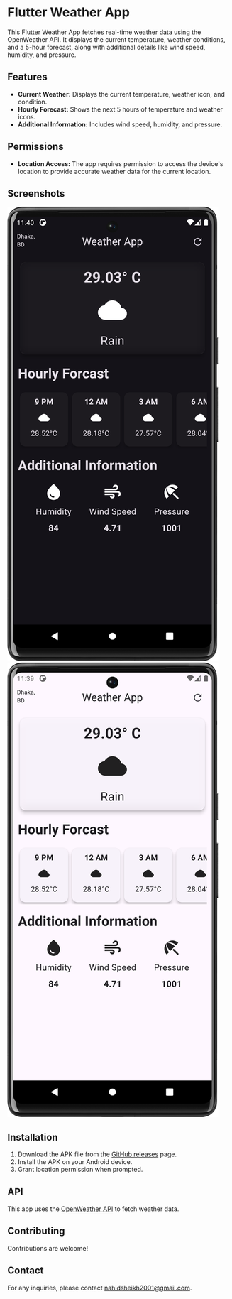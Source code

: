 # Flutter Weather App

This Flutter Weather App fetches real-time weather data using the OpenWeather API. It displays the current temperature, weather conditions, and a 5-hour forecast, along with additional details like wind speed, humidity, and pressure.

## Features

- **Current Weather:** Displays the current temperature, weather icon, and condition.
- **Hourly Forecast:** Shows the next 5 hours of temperature and weather icons.
- **Additional Information:** Includes wind speed, humidity, and pressure.

## Permissions

- **Location Access:** The app requires permission to access the device's location to provide accurate weather data for the current location.

## Screenshots

![Weather App Screenshot(Dark Mode)](darkmode.png)
![Weather App Screenshot(Light Mode)](lightmode.png)

## Installation

1. Download the APK file from the [GitHub releases](https://github.com/73-sk-nahid/weather_app/apk) page.
2. Install the APK on your Android device.
3. Grant location permission when prompted.

## API

This app uses the [OpenWeather API](https://openweathermap.org/api) to fetch weather data.

## Contributing

Contributions are welcome! 

## Contact

For any inquiries, please contact [nahidsheikh2001@gmail.com](mailto:nahidsheikh2001@gmail.com).

